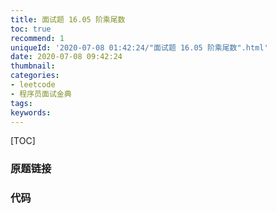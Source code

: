 ```yaml
---
title: 面试题 16.05 阶乘尾数
toc: true
recommend: 1
uniqueId: '2020-07-08 01:42:24/"面试题 16.05 阶乘尾数".html'
date: 2020-07-08 09:42:24
thumbnail:
categories:
- leetcode
- 程序员面试金典
tags:
keywords:
---
```


[TOC]

<!--more-->

### 原题链接



### 代码

```python

```

